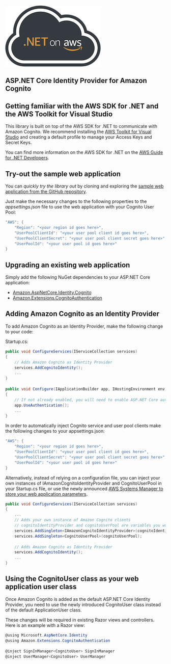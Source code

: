 ![.NET on AWS Banner](./../logo.png ".NET on AWS")

## ASP.NET Core Identity Provider for Amazon Cognito

## Getting familiar with the AWS SDK for .NET and the AWS Toolkit for Visual Studio

This library is built on top of the AWS SDK for .NET to communicate with Amazon Cognito. We recommend installing the [AWS Toolkit for Visual Studio](https://docs.aws.amazon.com/toolkit-for-visual-studio/latest/user-guide/setup.html) and creating a default profile to manage your Access Keys and Secret Keys.

You can find more information on the AWS SDK for .NET on the [AWS Guide for .NET Developers](https://docs.aws.amazon.com/sdk-for-net/v3/ndg/welcome.html).

## Try-out the sample web application

You can *quickly try the library out* by cloning and exploring the [sample web application from the GitHub repository](https://github.com/aws/aws-aspnet-cognito-identity-provider/tree/master/samples).

Just make the necessary changes to the following properties to the *appsettings.json* file to use the web application with your Cognito User Pool:

```csharp
"AWS": {
    "Region": "<your region id goes here>",
    "UserPoolClientId": "<your user pool client id goes here>",
    "UserPoolClientSecret": "<your user pool client secret goes here>",
    "UserPoolId": "<your user pool id goes here>"
}
```


## Upgrading an existing web application

Simply add the following NuGet dependencies to your ASP.NET Core application:

* [Amazon.AspNetCore.Identity.Cognito](https://www.nuget.org/packages/Amazon.AspNetCore.Identity.Cognito/)
* [Amazon.Extensions.CognitoAuthentication](https://www.nuget.org/packages/Amazon.Extensions.CognitoAuthentication/)


## Adding Amazon Cognito as an Identity Provider

To add Amazon Cognito as an Identity Provider, make the following change to your code:

Startup.cs:

```csharp
public void ConfigureServices(IServiceCollection services)
{
    // Adds Amazon Cognito as Identity Provider
    services.AddCognitoIdentity();
    ...
}

public void Configure(IApplicationBuilder app, IHostingEnvironment env)
{
    // If not already enabled, you will need to enable ASP.NET Core authentication
    app.UseAuthentication();
    ...
}
```

In order to automatically inject Cognito service and user pool clients make the following changes to your appsettings.json:

```csharp
"AWS": {
    "Region": "<your region id goes here>",
    "UserPoolClientId": "<your user pool client id goes here>",
    "UserPoolClientSecret": "<your user pool client secret goes here>",
    "UserPoolId": "<your user pool id goes here>"
}
```

Alternatively, instead of relying on a configuration file, you can inject your own instances of IAmazonCognitoIdentityProvider and CognitoUserPool in your Startup.cs file, or use the newly announced [AWS Systems Manager to store your web application parameters](https://aws.amazon.com/blogs/developer/net-core-configuration-provider-for-aws-systems-manager/).

```csharp
public void ConfigureServices(IServiceCollection services)
{
    ...
    // Adds your own instance of Amazon Cognito clients 
    // cognitoIdentityProvider and cognitoUserPool are variables you would have instanciated yourself
    services.AddSingleton<IAmazonCognitoIdentityProvider>(cognitoIdentityProvider);
    services.AddSingleton<CognitoUserPool>(cognitoUserPool);

    // Adds Amazon Cognito as Identity Provider
    services.AddCognitoIdentity();
    ...
}
```

## Using the CognitoUser class as your web application user class

Once Amazon Cognito is added as the default ASP.NET Core Identity Provider, you need to use the newly introduced CognitoUser class instead of the default ApplicationUser class.

These changes will be required in existing Razor views and controllers. Here is an example with a Razor view:

```csharp
@using Microsoft.AspNetCore.Identity
@using Amazon.Extensions.CognitoAuthentication

@inject SignInManager<CognitoUser> SignInManager
@inject UserManager<CognitoUser> UserManager
```